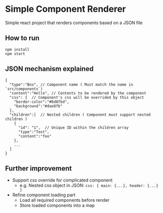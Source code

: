 # Simple Component Renderer

Simple react project that renders components based on a JSON file

## How to run

```
npm install
npm start
```

## JSON mechanism explained

```
{
  "type":"Box", // Component name ( Must match the name in `src/components`)
  "content":"Hello", // Contents to be rendered by the component
  "css": {  // Component's css will be overrided by this object
    "border-color":"#6d8fbd",
    "background":"#dae8fb"
  },
  "children":[  // Nested children ( Component must support nested children )
    {
      "id": "1",  // Unique ID within the children array
      "type":"Text",
      "content":"foo"
    },
    ...
  ]
}
```

## Further improvement
- Support css override for complicated component
  -  e.g. Nested css object in JSON: `css: { main: {...}, header: {...} }`
- Refine component loading part
  - Load all required components before render
  - Store loaded components into a map